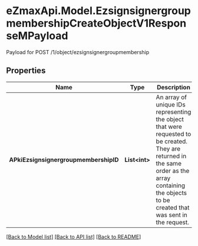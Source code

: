 # eZmaxApi.Model.EzsignsignergroupmembershipCreateObjectV1ResponseMPayload
Payload for POST /1/object/ezsignsignergroupmembership

## Properties

Name | Type | Description | Notes
------------ | ------------- | ------------- | -------------
**APkiEzsignsignergroupmembershipID** | **List&lt;int&gt;** | An array of unique IDs representing the object that were requested to be created.  They are returned in the same order as the array containing the objects to be created that was sent in the request. | 

[[Back to Model list]](../README.md#documentation-for-models) [[Back to API list]](../README.md#documentation-for-api-endpoints) [[Back to README]](../README.md)

